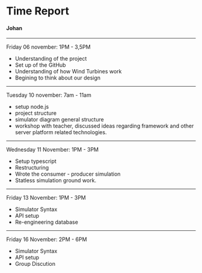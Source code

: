 # Time Report

#### Johan
___
Friday 06 november: 1PM - 3,5PM </br>

* Understanding of the project
* Set up of the GitHub
* Understanding of how Wind Turbines work
* Begining to think about our design
---

Tuesday 10 november: 7am - 11am </br>

* setup node.js
* project structure
* simulator diagram general structure
* workshop with teacher, discussed ideas regarding framework and other server platform related technologies. 
---

Wednesday 11 November: 1PM - 3PM </br>
* Setup typescript
* Restructuring
* Wrote the consumer - producer simulation
* Statless simulation ground work.

---
Friday 13 November: 1PM - 3PM </br>
* Simulator Syntax 
* API setup
* Re-engineering database

---
Friday 16 November: 2PM - 6PM </br>
* Simulator Syntax 
* API setup
* Group Discution

